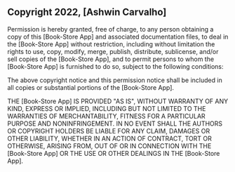## Copyright 2022, [Ashwin Carvalho]

Permission is hereby granted, free of charge, to any person obtaining a copy of this [Book-Store App] and associated documentation files, to deal in the [Book-Store App] without restriction, including without limitation the rights to use, copy, modify, merge, publish, distribute, sublicense, and/or sell copies of the [Book-Store App], and to permit persons to whom the [Book-Store App] is furnished to do so, subject to the following conditions:

The above copyright notice and this permission notice shall be included in all copies or substantial portions of the [Book-Store App].

THE [Book-Store App] IS PROVIDED "AS IS", WITHOUT WARRANTY OF ANY KIND, EXPRESS OR IMPLIED, INCLUDING BUT NOT LIMITED TO THE WARRANTIES OF MERCHANTABILITY, FITNESS FOR A PARTICULAR PURPOSE AND NONINFRINGEMENT. IN NO EVENT SHALL THE AUTHORS OR COPYRIGHT HOLDERS BE LIABLE FOR ANY CLAIM, DAMAGES OR OTHER LIABILITY, WHETHER IN AN ACTION OF CONTRACT, TORT OR OTHERWISE, ARISING FROM, OUT OF OR IN CONNECTION WITH THE [Book-Store App] OR THE USE OR OTHER DEALINGS IN THE [Book-Store App].
